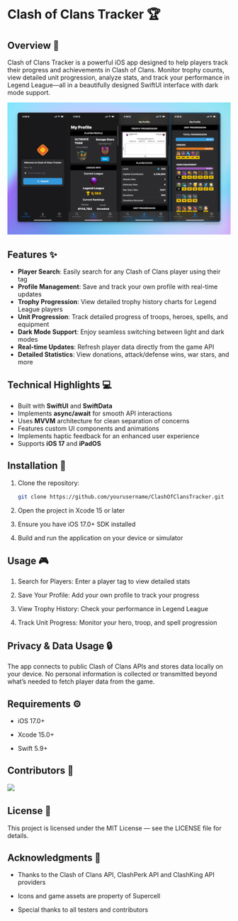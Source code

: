 # Clash of Clans Tracker 🏆

## Overview 🚀
Clash of Clans Tracker is a powerful iOS app designed to help players track their progress and achievements in Clash of Clans. Monitor trophy counts, view detailed unit progression, analyze stats, and track your performance in Legend League—all in a beautifully designed SwiftUI interface with dark mode support.

![Photo](/appdemo.png)
## Features ✨
- **Player Search**: Easily search for any Clash of Clans player using their tag  
- **Profile Management**: Save and track your own profile with real-time updates  
- **Trophy Progression**: View detailed trophy history charts for Legend League players  
- **Unit Progression**: Track detailed progress of troops, heroes, spells, and equipment  
- **Dark Mode Support**: Enjoy seamless switching between light and dark modes  
- **Real-time Updates**: Refresh player data directly from the game API  
- **Detailed Statistics**: View donations, attack/defense wins, war stars, and more  

## Technical Highlights 💻
- Built with **SwiftUI** and **SwiftData**  
- Implements **async/await** for smooth API interactions  
- Uses **MVVM** architecture for clean separation of concerns  
- Features custom UI components and animations  
- Implements haptic feedback for an enhanced user experience  
- Supports **iOS 17** and **iPadOS**

## Installation 📲
1. Clone the repository:
   ```bash
   git clone https://github.com/yourusername/ClashOfClansTracker.git
2. Open the project in Xcode 15 or later

3. Ensure you have iOS 17.0+ SDK installed

4. Build and run the application on your device or simulator

## Usage 🎮
1. Search for Players: Enter a player tag to view detailed stats

2. Save Your Profile: Add your own profile to track your progress

3. View Trophy History: Check your performance in Legend League

4. Track Unit Progress: Monitor your hero, troop, and spell progression

## Privacy & Data Usage 🔒
The app connects to public Clash of Clans APIs and stores data locally on your device. No personal information is collected or transmitted beyond what’s needed to fetch player data from the game.

## Requirements ⚙️
- iOS 17.0+

- Xcode 15.0+

- Swift 5.9+

## Contributors 👥
<a href="https://github.com/ChefToan/Clash-Of-Clans-Tracker/graphs/contributors">
  <img src="https://contrib.rocks/image?repo=ChefToan/Clash-Of-Clans-Tracker" />
</a>

## License 📝
This project is licensed under the MIT License — see the LICENSE file for details.

## Acknowledgments 🙏
- Thanks to the Clash of Clans API, ClashPerk API and ClashKing API providers

- Icons and game assets are property of Supercell

- Special thanks to all testers and contributors
